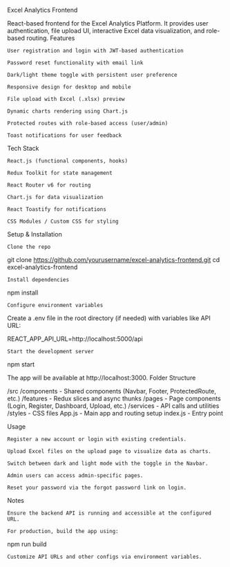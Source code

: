 Excel Analytics Frontend

React-based frontend for the Excel Analytics Platform. It provides user authentication, file upload UI, interactive Excel data visualization, and role-based routing.
Features

    User registration and login with JWT-based authentication

    Password reset functionality with email link

    Dark/light theme toggle with persistent user preference

    Responsive design for desktop and mobile

    File upload with Excel (.xlsx) preview

    Dynamic charts rendering using Chart.js

    Protected routes with role-based access (user/admin)

    Toast notifications for user feedback

Tech Stack

    React.js (functional components, hooks)

    Redux Toolkit for state management

    React Router v6 for routing

    Chart.js for data visualization

    React Toastify for notifications

    CSS Modules / Custom CSS for styling

Setup & Installation

    Clone the repo

git clone https://github.com/yourusername/excel-analytics-frontend.git
cd excel-analytics-frontend

    Install dependencies

npm install

    Configure environment variables

Create a .env file in the root directory (if needed) with variables like API URL:

REACT_APP_API_URL=http://localhost:5000/api

    Start the development server

npm start

The app will be available at http://localhost:3000.
Folder Structure

/src
  /components     - Shared components (Navbar, Footer, ProtectedRoute, etc.)
  /features       - Redux slices and async thunks
  /pages          - Page components (Login, Register, Dashboard, Upload, etc.)
  /services       - API calls and utilities
  /styles         - CSS files
  App.js          - Main app and routing setup
  index.js        - Entry point

Usage

    Register a new account or login with existing credentials.

    Upload Excel files on the upload page to visualize data as charts.

    Switch between dark and light mode with the toggle in the Navbar.

    Admin users can access admin-specific pages.

    Reset your password via the forgot password link on login.

Notes

    Ensure the backend API is running and accessible at the configured URL.

    For production, build the app using:

npm run build

    Customize API URLs and other configs via environment variables.
